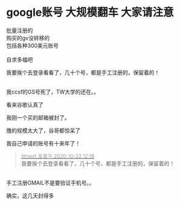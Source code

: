 # google账号 大规模翻车 大家请注意


批量注册的<br />
购买的gv没转移的<br />
包括各种300美元账号<br />
<br />
自求多福吧

我要挨个去登录看看了，几十个号，都是手工注册的，保留着的！<br />
<br />
<img src="static/image/smiley/default/mad.gif" smilieid="11" border="0" alt="" /><img src="static/image/smiley/default/mad.gif" smilieid="11" border="0" alt="" /><img src="static/image/smiley/default/mad.gif" smilieid="11" border="0" alt="" />

我ccsf的GS号死了，TW大学的还在。。

看来谷歌认真了

我刚一个买的邮箱被封了。<img id="aimg_c5sQs" onclick="zoom(this, this.src, 0, 0, 0)" class="zoom" src="https://tu.i3.pw/imgs/2020/10/9aa192782c31ec23.png" onmouseover="img_onmouseoverfunc(this)" onload="thumbImg(this)" border="0" alt="" />

撸的规模太大了，谷哥都惊呆了

我自己申请的账号有十来年了！<img id="aimg_Wo3Oq" onclick="zoom(this, this.src, 0, 0, 0)" class="zoom" src="https://cdn.jsdelivr.net/gh/hishis/forum-master/public/images/patch.gif" onmouseover="img_onmouseoverfunc(this)" onload="thumbImg(this)" border="0" alt="" />

<div class="quote"><blockquote><font size="2"><a href="https://www.hostloc.com/forum.php?mod=redirect&amp;goto=findpost&amp;pid=9335385&amp;ptid=757105" target="_blank"><font color="#999999">llmwxt 发表于 2020-10-22 12:18</font></a></font><br />
我要挨个去登录看看了，几十个号，都是手工注册的，保留着的！</blockquote></div><br />
手工注册GMAIL不是要验证手机号。。

确实，这几天封得多
